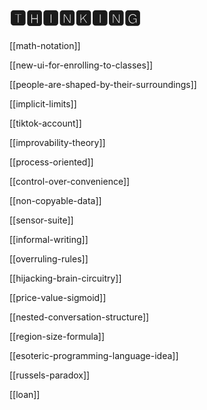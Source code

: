 # 🆃🅷🅸🅽🅺🅸🅽🅶

[[math-notation]]

[[new-ui-for-enrolling-to-classes]]

[[people-are-shaped-by-their-surroundings]]

[[implicit-limits]]

[[tiktok-account]]

[[improvability-theory]]

[[process-oriented]]

[[control-over-convenience]]

[[non-copyable-data]]

[[sensor-suite]]

[[informal-writing]]

[[overruling-rules]]

[[hijacking-brain-circuitry]]

[[price-value-sigmoid]]

[[nested-conversation-structure]]

[[region-size-formula]]

[[esoteric-programming-language-idea]]

[[russels-paradox]]

[[loan]]
